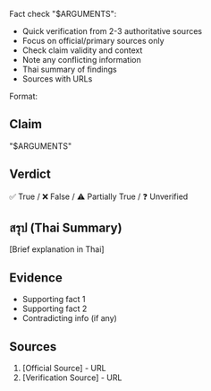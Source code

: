 Fact check "$ARGUMENTS":
- Quick verification from 2-3 authoritative sources
- Focus on official/primary sources only
- Check claim validity and context
- Note any conflicting information
- Thai summary of findings
- Sources with URLs

Format:
## Claim
"$ARGUMENTS"

## Verdict
✅ True / ❌ False / ⚠️ Partially True / ❓ Unverified

## สรุป (Thai Summary)
[Brief explanation in Thai]

## Evidence
- Supporting fact 1
- Supporting fact 2
- Contradicting info (if any)

## Sources
1. [Official Source] - URL
2. [Verification Source] - URL